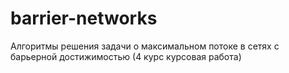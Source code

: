# barrier-networks

Алгоритмы решения задачи о максимальном потоке в сетях с барьерной достижимостью (4 курс курсовая работа)
